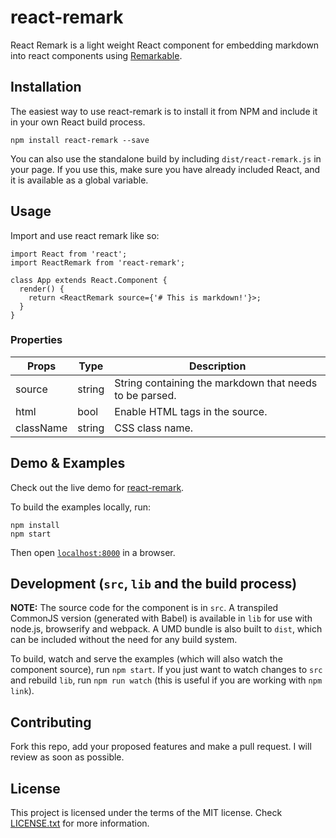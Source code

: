 # react-remark

React Remark is a light weight React component for embedding markdown into
react components using [Remarkable](https://github.com/jonschlinkert/remarkable).


## Installation

The easiest way to use react-remark is to install it from NPM and include it in your own React build process.

```
npm install react-remark --save
```

You can also use the standalone build by including `dist/react-remark.js` in your page. If you use this, make sure you have already included React, and it is available as a global variable.


## Usage

Import and use react remark like so:

```
import React from 'react';
import ReactRemark from 'react-remark';

class App extends React.Component {
  render() {
    return <ReactRemark source={'# This is markdown!'}>;
  }
}
```

### Properties

| Props     | Type    | Description                                             |
|-----------|---------|---------------------------------------------------------|
| source    | string  | String containing the markdown that needs to be parsed. |
| html      | bool    | Enable HTML tags in the source.                         |
| className | string  | CSS class name.                                         |


## Demo & Examples

Check out the live demo for [react-remark](http://www.aaronccwong.com/react-remark/).

To build the examples locally, run:

```
npm install
npm start
```

Then open [`localhost:8000`](http://localhost:8000) in a browser.


## Development (`src`, `lib` and the build process)

**NOTE:** The source code for the component is in `src`. A transpiled CommonJS version (generated with Babel) is available in `lib` for use with node.js, browserify and webpack. A UMD bundle is also built to `dist`, which can be included without the need for any build system.

To build, watch and serve the examples (which will also watch the component source), run `npm start`. If you just want to watch changes to `src` and rebuild `lib`, run `npm run watch` (this is useful if you are working with `npm link`).

## Contributing

Fork this repo, add your proposed features and make a pull request. I will
review as soon as possible.

## License

This project is licensed under the terms of the MIT license. Check [LICENSE.txt](https://github.com/AaronCCWong/react-remark/blob/master/LICENSE.txt)
for more information.
